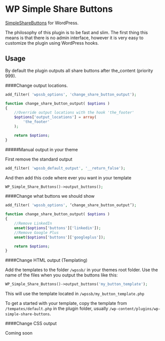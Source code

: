 WP Simple Share Buttons
====================

[SimpleShareButtons](https://github.com/SubZane/SimpleShareButtons) for WordPress. 

The philosophy of this plugin is to be fast and slim. The first thing this means is that there is no admin interface, however it is very easy to customize the plugin using WordPress hooks.

## Usage

By default the plugin outputs all share buttons after the_content (priority 999).

####Change output locations.

```php
add_filter( 'wpssb_options', 'change_share_button_output');

function change_share_button_output( $options )
{
	//Override output locations with the hook 'the_footer'
	$options['output_locations'] = array(
		'the_footer'
	);

	return $options;
}
```

#####Manual output in your theme

First remove the standard output
```php
add_filter( 'wpssb_default_output', '__return_false');
```

And then add this code where ever you want in your template

```php
WP_Simple_Share_Buttons()->output_buttons();
```

####Change what buttons we should show

```php
add_filter( 'wpssb_options', ‘change_share_button_output’);

function change_share_button_output( $options )
{
	//Remove LinkedIn
	unset($options['buttons']['linkedin']);
	//Remove Google Plus
	unset($options['buttons']['googleplus']);

	return $options;
}
```

####Change HTML output (Templating)

Add the templates to the folder ` /wpssb/ ` in your themes root folder. Use the name of the files when you output the buttons like this:

```php
WP_Simple_Share_Buttons()->output_buttons('my_button_template');
```

This will use the template located in ` /wpssb/my_button_template.php `

To get a started with your template, copy the template from ` /tempates/default.php ` in the plugin folder, usually ` /wp-content/plugins/wp-simple-share-buttons `.

####Change CSS output

Coming soon


